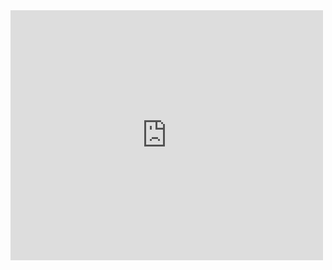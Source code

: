 <iframe width="500" height="400" frameborder="0" scrolling="no" src="http://writer.zohopublic.com/writer/published/7c22q3d0998d03709463f9a79631f97ee509a?mode=embed"></iframe>
